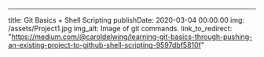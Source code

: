 ---
title: Git Basics + Shell Scripting
publishDate: 2020-03-04 00:00:00
img: /assets/Project1.jpg
img_alt: Image of git commands.
link_to_redirect: "https://medium.com/@caroldelwing/learning-git-basics-through-pushing-an-existing-project-to-github-shell-scripting-9597dbf5810f"